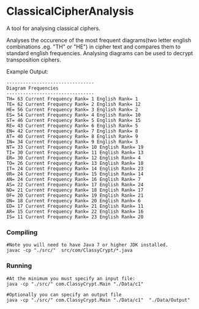 # ClassicalCipherAnalysis
A tool for analysing classical ciphers.

Analyses the occurence of the most frequent diagrams(two letter english combinations .eg. "TH" or "HE") in cipher text and compares them to standard english frequencies. Analysing diagrams can be used to decrypt transposition ciphers.

Example Output:

	--------------------------------
	Diagram Frequencies
	--------------------------------
	TH= 63 Current Frequency Rank= 1 English Rank= 1  
	TE= 62 Current Frequency Rank= 2 English Rank= 12  
	HE= 56 Current Frequency Rank= 3 English Rank= 2  
	ES= 54 Current Frequency Rank= 4 English Rank= 10  
	ST= 46 Current Frequency Rank= 5 English Rank= 15  
	RE= 43 Current Frequency Rank= 6 English Rank= 5  
	EN= 42 Current Frequency Rank= 7 English Rank= 8  
	AT= 40 Current Frequency Rank= 8 English Rank= 9  
	IN= 34 Current Frequency Rank= 9 English Rank= 3  
	NT= 33 Current Frequency Rank= 10 English Rank= 19  
	TI= 30 Current Frequency Rank= 11 English Rank= 13  
	ER= 30 Current Frequency Rank= 12 English Rank= 4  
	TO= 26 Current Frequency Rank= 13 English Rank= 18  
	IT= 24 Current Frequency Rank= 14 English Rank= 23  
	OR= 24 Current Frequency Rank= 15 English Rank= 14  
	AN= 24 Current Frequency Rank= 16 English Rank= 7  
	AS= 22 Current Frequency Rank= 17 English Rank= 24  
	ND= 21 Current Frequency Rank= 18 English Rank= 17  
	OF= 20 Current Frequency Rank= 19 English Rank= 21  
	ON= 18 Current Frequency Rank= 20 English Rank= 6
	ED= 17 Current Frequency Rank= 21 English Rank= 11
	AR= 15 Current Frequency Rank= 22 English Rank= 16
	IS= 11 Current Frequency Rank= 23 English Rank= 20


### Compiling
	#Note you will need to have Java 7 or higher JDK installed.
	javac -cp "./src/"  src/com/ClassyCrypt/*.java

### Running
	#At the minimum you must specify an input file:
	java -cp "./src/" com.ClassyCrypt.Main "./Data/c1"

	#Optionally you can specify an output file
	java -cp "./src/" com.ClassyCrypt.Main "./Data/c1"	"./Data/Output"

